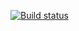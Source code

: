 [![Build status](https://ci.appveyor.com/api/projects/status/0qwdnlhu36l6rqo5/branch/main?svg=true)](https://ci.appveyor.com/project/ZimnickayaElena/pattern-task2/branch/main)
